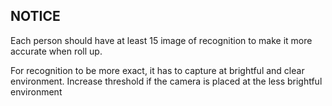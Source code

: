
## NOTICE

Each person should have at least 15 image of recognition to make it more accurate when roll up.


For recognition to be more exact, it has to capture at brightful and clear environment.
Increase threshold if the camera is placed at the less brightful environment